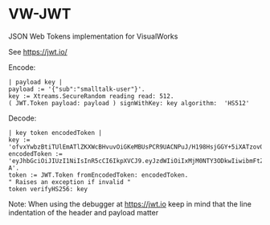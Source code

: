 # VW-JWT

JSON Web Tokens implementation for VisualWorks

See https://jwt.io/

Encode:

```
| payload key |
payload := '{"sub":"smalltalk-user"}'.
key := Xtreams.SecureRandom reading read: 512.
( JWT.Token payload: payload ) signWithKey: key algorithm:  'HS512'
```

Decode:
```
| key token encodedToken |
key := 'ofvxYwbzBtiTUlEmATlZKXWcBHvuvOiGKeMBUsPCR9UACNPuJ/H198HsjGGY+5iXATzovQ3ZB88X+aR6LJm/9UR4D/cMZhbd80cPRN5J2WpelcVAM4SUNedbdHLMIQXnWGqDpNeY0XNpiHUajBiP1RhP3IrFWssaTuMw44dhEYd6MYk5DA5oRsaIAnUeFbhhk3LLwmJK4KUEUqwH+q0I6sZTjRd5b4oxifRYZA7NZS8DSxPkf6RPBm3HH4lsaAmmSaUxq8gYfiCjPT377bp9gZd5rjeRniS3tkOlpO8O+0t8WVMKcDn4JjhyN9Ys6gFVKe0ZqY8RvGMsgflaOVIXmg=='.
encodedToken := 'eyJhbGciOiJIUzI1NiIsInR5cCI6IkpXVCJ9.eyJzdWIiOiIxMjM0NTY3ODkwIiwibmFtZSI6IkpvaG4gRG9lIiwiaWF0IjoxNTE2MjM5MDIyfQ.6zLGMHPTPIKE3sE20049SLp7AOiNWSK1_bDhTTxT4-A'.
token := JWT.Token fromEncodedToken: encodedToken.
" Raises an exception if invalid "
token verifyHS256: key
```
Note: When using the debugger at https://jwt.io keep in mind that the line indentation of the header and payload matter
